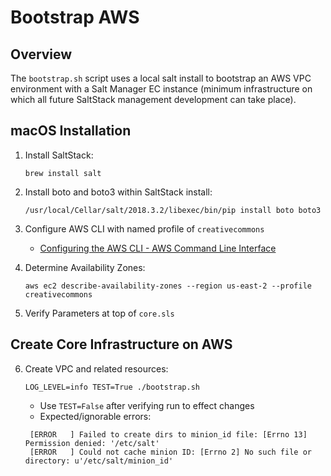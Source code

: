 # Bootstrap AWS


## Overview

The `bootstrap.sh` script uses a local salt install to bootstrap an AWS
VPC environment with a Salt Manager EC instance (minimum infrastructure on
which all future SaltStack management development can take place).


## macOS Installation

1. Install SaltStack:

    ```shell
    brew install salt
    ```

2. Install boto and boto3 within SaltStack install:

    ```shell
    /usr/local/Cellar/salt/2018.3.2/libexec/bin/pip install boto boto3
    ```

3. Configure AWS CLI with named profile of `creativecommons`

   - [Configuring the AWS CLI - AWS Command Line Interface](https://docs.aws.amazon.com/cli/latest/userguide/cli-chap-getting-started.html)

4. Determine Availability Zones:

    ```shell
    aws ec2 describe-availability-zones --region us-east-2 --profile creativecommons
    ```

5. Verify Parameters at top of `core.sls`


## Create Core Infrastructure on AWS

6. Create VPC and related resources:

    ```shell
    LOG_LEVEL=info TEST=True ./bootstrap.sh
    ```

   - Use `TEST=False` after verifying run to effect changes
   - Expected/ignorable errors:

   ```
    [ERROR   ] Failed to create dirs to minion_id file: [Errno 13] Permission denied: '/etc/salt'
    [ERROR   ] Could not cache minion ID: [Errno 2] No such file or directory: u'/etc/salt/minion_id'
    ```

